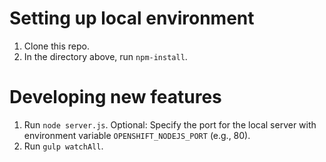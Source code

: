 # Setting up local environment

1. Clone this repo.
2. In the directory above, run `npm-install`.

# Developing new features

1. Run `node server.js`. Optional: Specify the port for the local server with environment variable `OPENSHIFT_NODEJS_PORT` (e.g., 80).
2. Run `gulp watchAll`.